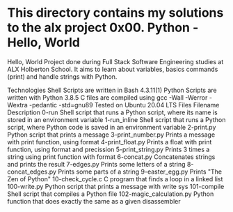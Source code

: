 # This directory contains my solutions to the alx project 0x00. Python - Hello, World

Hello, World Project done during Full Stack Software Engineering studies at ALX Holberton School. It aims to learn about variables, basics commands (print) and handle strings with Python.

Technologies Shell Scripts are written in Bash 4.3.11(1) Python Scripts are written with Python 3.8.5 C files are compiled using gcc -Wall -Werror -Wextra -pedantic -std=gnu89 Tested on Ubuntu 20.04 LTS Files Filename Description 0-run Shell script that runs a Python script, where its name is stored in an environment variable 1-run_inline Shell script that runs a Python script, where Python code is saved in an environment variable 2-print.py Python script that prints a message 3-print_number.py Prints a message with print function, using format 4-print_float.py Prints a float with print function, using format and precission 5-print_string.py Prints 3 times a string using print function with format 6-concat.py Concatenates strings and prints the result 7-edges.py Prints some letters of a string 8-concat_edges.py Prints some parts of a string 9-easter_egg.py Prints "The Zen of Python" 10-check_cycle.c C program that finds a loop in a linked list 100-write.py Python script that prints a message with write sys 101-compile Shell script that compiles a Python file 102-magic_calculation.py Python function that does exactly the same as a given disassembler
